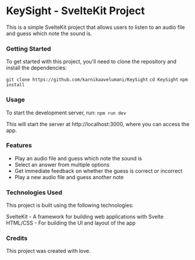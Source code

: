 # KeySight - SvelteKit Project
This is a simple SvelteKit project that allows users to listen to an audio file and guess which note the sound is.

### Getting Started
To get started with this project, you'll need to clone the repository and install the dependencies:

`git clone https://github.com/karnikaavelumani/KeySight`
`cd KeySight`
`npm install`

### Usage
To start the development server, run:
`npm run dev`

This will start the server at http://localhost:3000, where you can access the app.

### Features
- Play an audio file and guess which note the sound is
- Select an answer from multiple options
- Get immediate feedback on whether the guess is correct or incorrect
- Play a new audio file and guess another note

### Technologies Used
This project is built using the following technologies:

SvelteKit - A framework for building web applications with Svelte
HTML/CSS - For building the UI and layout of the app

### Credits
This project was created with love.